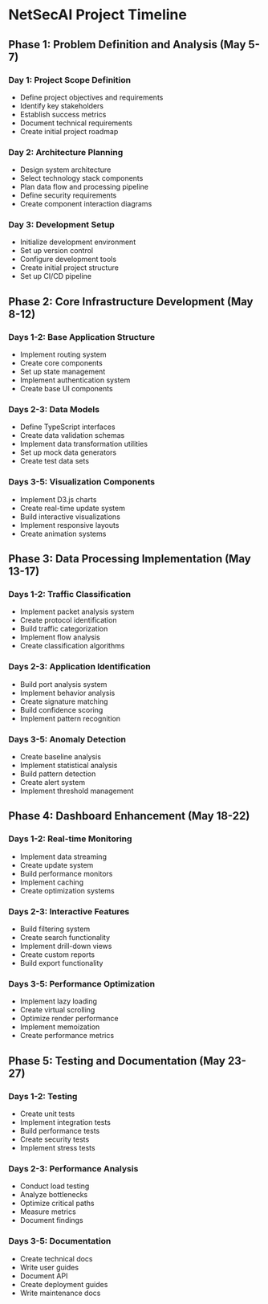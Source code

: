 # NetSecAI Project Timeline

## Phase 1: Problem Definition and Analysis (May 5-7)

### Day 1: Project Scope Definition
- Define project objectives and requirements
- Identify key stakeholders
- Establish success metrics
- Document technical requirements
- Create initial project roadmap

### Day 2: Architecture Planning
- Design system architecture
- Select technology stack components
- Plan data flow and processing pipeline
- Define security requirements
- Create component interaction diagrams

### Day 3: Development Setup
- Initialize development environment
- Set up version control
- Configure development tools
- Create initial project structure
- Set up CI/CD pipeline

## Phase 2: Core Infrastructure Development (May 8-12)

### Days 1-2: Base Application Structure
- Implement routing system
- Create core components
- Set up state management
- Implement authentication system
- Create base UI components

### Days 2-3: Data Models
- Define TypeScript interfaces
- Create data validation schemas
- Implement data transformation utilities
- Set up mock data generators
- Create test data sets

### Days 3-5: Visualization Components
- Implement D3.js charts
- Create real-time update system
- Build interactive visualizations
- Implement responsive layouts
- Create animation systems

## Phase 3: Data Processing Implementation (May 13-17)

### Days 1-2: Traffic Classification
- Implement packet analysis system
- Create protocol identification
- Build traffic categorization
- Implement flow analysis
- Create classification algorithms

### Days 2-3: Application Identification
- Build port analysis system
- Implement behavior analysis
- Create signature matching
- Build confidence scoring
- Implement pattern recognition

### Days 3-5: Anomaly Detection
- Create baseline analysis
- Implement statistical analysis
- Build pattern detection
- Create alert system
- Implement threshold management

## Phase 4: Dashboard Enhancement (May 18-22)

### Days 1-2: Real-time Monitoring
- Implement data streaming
- Create update system
- Build performance monitors
- Implement caching
- Create optimization systems

### Days 2-3: Interactive Features
- Build filtering system
- Create search functionality
- Implement drill-down views
- Create custom reports
- Build export functionality

### Days 3-5: Performance Optimization
- Implement lazy loading
- Create virtual scrolling
- Optimize render performance
- Implement memoization
- Create performance metrics

## Phase 5: Testing and Documentation (May 23-27)

### Days 1-2: Testing
- Create unit tests
- Implement integration tests
- Build performance tests
- Create security tests
- Implement stress tests

### Days 2-3: Performance Analysis
- Conduct load testing
- Analyze bottlenecks
- Optimize critical paths
- Measure metrics
- Document findings

### Days 3-5: Documentation
- Create technical docs
- Write user guides
- Document API
- Create deployment guides
- Write maintenance docs